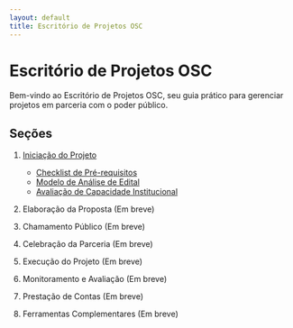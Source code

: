 ```yaml
---
layout: default
title: Escritório de Projetos OSC
---
```


# Escritório de Projetos OSC

Bem-vindo ao Escritório de Projetos OSC, seu guia prático para gerenciar projetos em parceria com o poder público.

## Seções

1. [Iniciação do Projeto](./1-iniciacao-projeto)
   - [Checklist de Pré-requisitos](./1-iniciacao-projeto/checklist-pre-requisitos)
   - [Modelo de Análise de Edital](./1-iniciacao-projeto/modelo-analise-edital)
   - [Avaliação de Capacidade Institucional](./1-iniciacao-projeto/avaliacao-capacidade-institucional)

2. Elaboração da Proposta (Em breve)
3. Chamamento Público (Em breve)
4. Celebração da Parceria (Em breve)
5. Execução do Projeto (Em breve)
6. Monitoramento e Avaliação (Em breve)
7. Prestação de Contas (Em breve)
8. Ferramentas Complementares (Em breve)
